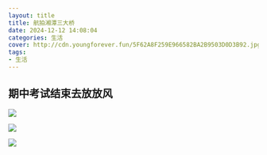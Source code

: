 ```yaml
---
layout: title
title: 航拍湘潭三大桥
date: 2024-12-12 14:08:04
categories: 生活
cover: http://cdn.youngforever.fun/5F62A8F259E966582BA2B9503D0D3B92.jpg
tags: 
- 生活
---
```


## 期中考试结束去放放风

![](http://cdn.youngforever.fun/D11705E6D17289C87B1B8E2E3E005E94.jpg)

![](http://cdn.youngforever.fun/1CE171327CEC581A4CE5F9C854F76CCC.jpg)

![](http://cdn.youngforever.fun/8E26FC4A84E00CE79128189F619718DF.jpg)

